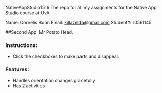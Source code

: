  NativeAppStudio1516
The repo for all my assignments for the Native App Studio course at UvA.

Name: Cornelis Boon
Email: killazelda@gmail.com
Student#: 10561145

##Second App: Mr Potato Head.
### Instructions:
- Click the checkboxes to make parts and disappear.

### Features:
- Handles orientation changes gracefully
- Has 2 activities
